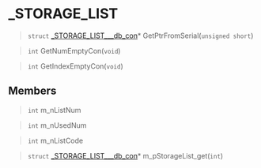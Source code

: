 # _STORAGE_LIST
 
> `struct` [_STORAGE_LIST___db_con](lua/classes/_STORAGE_LIST___db_con.md)* GetPtrFromSerial(`unsigned short`)
 
> `int` GetNumEmptyCon(`void`)
 
> `int` GetIndexEmptyCon(`void`)
 
## Members
 
> `int` m_nListNum
 
> `int` m_nUsedNum
 
> `int` m_nListCode
 
> `struct` [_STORAGE_LIST___db_con](lua/classes/_STORAGE_LIST___db_con.md)* m_pStorageList_get(`int`)
 
